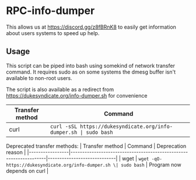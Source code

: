 # RPC-info-dumper
This allows us at https://discord.gg/z8fBRnK8 to easily get information about users systems to speed up help.

## Usage
This script can be piped into bash using somekind of network transfer command. It requires sudo as on some systems the dmesg buffer isn't available to non-root users.

The script is also available as a redirect from https://dukesyndicate.org/info-dumper.sh for convenience

| Transfer method | Command                                                           |
|-----------------|-------------------------------------------------------------------|
| curl            | `curl -sSL https://dukesyndicate.org/info-dumper.sh \| sudo bash` |

Deprecated transfer methods:
| Transfer method | Command                                                           | Deprecation reason          |
|-----------------|-------------------------------------------------------------------|-----------------------------|
| wget            | `wget -qO- https://dukesyndicate.org/info-dumper.sh \| sudo bash` | Program now depends on curl |

